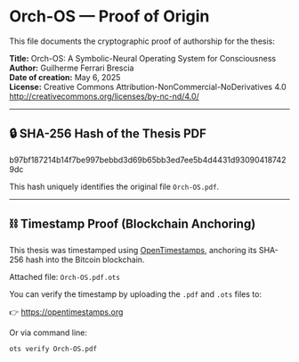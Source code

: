 # Orch-OS — Proof of Origin

This file documents the cryptographic proof of authorship for the thesis:

**Title:** Orch-OS: A Symbolic-Neural Operating System for Consciousness  
**Author:** Guilherme Ferrari Brescia  
**Date of creation:** May 6, 2025  
**License:** Creative Commons Attribution-NonCommercial-NoDerivatives 4.0  
<http://creativecommons.org/licenses/by-nc-nd/4.0/>

---

## 🔒 SHA-256 Hash of the Thesis PDF

b97bf187214b14f7be997bebbd3d69b65bb3ed7ee5b4d4431d930904187429dc

This hash uniquely identifies the original file `Orch-OS.pdf`.

---

## ⛓️ Timestamp Proof (Blockchain Anchoring)

This thesis was timestamped using [OpenTimestamps](https://opentimestamps.org), anchoring its SHA-256 hash into the Bitcoin blockchain.

Attached file: `Orch-OS.pdf.ots`

You can verify the timestamp by uploading the `.pdf` and `.ots` files to:

👉 https://opentimestamps.org

Or via command line:

```bash
ots verify Orch-OS.pdf
```
